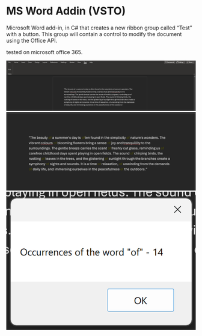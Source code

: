 # MS Word Addin (VSTO)

Microsoft Word add-in, in C# that creates a new ribbon group called “Test” with a button. This
group will contain a control to modify the document using the Office API.

tested on microsoft office 365.

![](ribbon_group.png)
![](highlighted.png)
![](occurrences.png)
